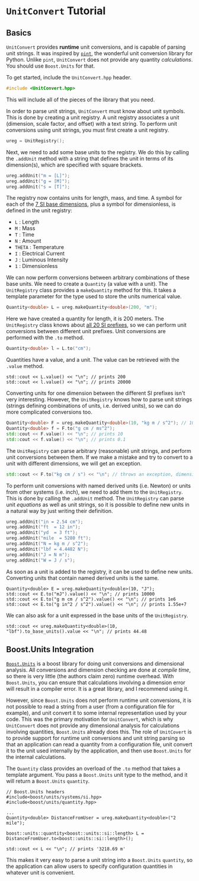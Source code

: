 # `UnitConvert` Tutorial

## Basics

`UnitConvert` provides **runtime** unit conversions, and is capable of parsing unit strings. It was inspired
by [`pint`](https://pint.readthedocs.io/en/0.9/), the wonderful unit conversion library for Python. Unlike `pint`,
`UnitConvert` does not provide any quantity *calculations*. You should use `Boost.Units` for that.

To get started, include the `UnitConvert.hpp` header.
```cpp
#include <UnitConvert.hpp>
```
This will include all of the pieces of the library that you need.

In order to parse unit strings, `UnitConvert` must know about unit symbols. This is done by creating
a unit registry. A unit registry associates a unit (dimension, scale factor, and offset) with a text string.
To perform unit conversions using unit strings, you must first create a unit registry.
```cpp
ureg = UnitRegistry();
```
Next, we need to add some base units to the registry. We do this by calling the `.addUnit` method with a string
that defines the unit in terms of its dimension(s), which are specified with square brackets.
```cpp
ureg.addUnit("m = [L]");
ureg.addUnit("g = [M]");
ureg.addUnit("s = [T]");
```
The registry now contains units for length, mass, and time. A symbol for each of the [7 SI base dimensions](https://en.wikipedia.org/wiki/SI_base_unit), plus a symbol for dimensionless, is defined in the unit registry:
  - `L` : Length
  - `M` : Mass
  - `T` : Time
  - `N` : Amount
  - `THETA` : Temperature
  - `I` : Electrical Current
  - `J` : Luminous Intensity
  - `1` : Dimensionless

We can now perform conversions between arbitrary combinations of
these base units. We need to create a `Quantity` (a value with a unit). The `UnitRegistry` class provides a `makeQuantity` method
for this. It takes a template parameter for the type used to store the units numerical value.
```cpp
Quantity<double> L = ureg.makeQuantity<double>(200, "m");
```
Here we have created a quantity for length, it is 200 meters. The `UnitRegistry`
class knows about [all 20 SI prefixes](https://physics.nist.gov/cuu/Units/prefixes.html), so we can perform
unit conversions between different unit prefixes. Unit conversions are performed with the `.to` method.
```cpp
Quantity<double> l = L.to("cm");
```
Quantities have a value, and a unit. The value can be retrieved with the `.value` method.
```
std::cout << L.value() << "\n"; // prints 200
std::cout << l.value() << "\n"; // prints 20000
```
Converting units for one dimension between the different SI prefixes isn't very interesting. However, the `UnitRegistry` knows
how to parse unit strings (strings defining combinations of units, i.e. derived units), so we can do more complicated conversions too.
```cpp
Quantity<double> F = ureg.makeQuantity<double>(10, "kg m / s^2"); // 10 Newton
Quantity<double> f = F.to("g cm / ms^2");
std::cout << F.value() << "\n"; // prints 10
std::cout << f.value() << "\n"; // prints 0.1
```
The `UnitRegistry` can parse arbitrary (reasonable) unit strings, and perform unit conversions between them. If we make a mistake
and try to convert to a unit with different dimensions, we will get an exception.
```cpp
std::cout << F.to("kg cm / s") << "\n"; // throws an exception, dimensions don't match.
```
To perform unit conversions with named derived units (i.e. Newton) or units from other systems (i.e. inch), we need to add them
to the `UnitRegistry`. This is done by calling the `.addUnit` method. The
`UnitRegistry` can parse unit *equations* as well as unit strings, so it is
possible to define new units in a natural way by just writing their definition.
```cpp
ureg.addUnit("in = 2.54 cm");
ureg.addUnit("ft  = 12 in");
ureg.addUnit("yd  = 3 ft");
ureg.addUnit("mile  = 5280 ft");
ureg.addUnit("N = kg m / s^2");
ureg.addUnit("lbf = 4.4482 N");
ureg.addUnit("J = N m");
ureg.addUnit("W = J / s");
```
As soon as a unit is added to the registry, it can be used to define new units. Converting units that contain named derived units
is the same.
```
Quantity<double> E = ureg.makeQuantity<double>(10, "J");
std::cout << E.to("mJ").value() << "\n"; // prints 10000
std::cout << E.to("g m cm / s^2").value() << "\n"; // prints 1e6
std::cout << E.to("g in^2 / s^2").value() << "\n"; // prints 1.55e+7
```
We can also ask for a unit expressed in the base units of the `UnitRegistry`.
```
std::cout << ureg.makeQuantity<double>(10, "lbf").to_base_units().value << "\n"; // prints 44.48
```
## Boost.Units Integration
[`Boost.Units`](https://www.boost.org/doc/libs/1_71_0/doc/html/boost_units.html) is a boost library for doing unit conversions and dimensional
analysis. All conversions and dimension checking are done at *compile time*, so there is very little (the authors claim zero) runtime overhead.
With `Boost.Units`, you can ensure that calculations involving a dimension error will result in a compiler error. It is a great library, and
I recommend using it.

However, since `Boost.Units` does not perform runtime unit conversions, it is not possible to read a string from a user (from a configuration file
for example), and unit convert it to some internal representation used by your code. This was the primary motivation for `UnitConvert`, which
is why `UnitConvert` does not provide any dimensional analysis for calculations involving quantities, `Boost.Units` already does this.
The role of `UnitCovert` is to provide support for runtime unit conversions and unit string parsing so that an application can read a quantity
from a configuration file, unit convert it to the unit used internally by the
application, and then use `Boost.Units` for the internal calculations.

The `Quantity` class provides an overload of the `.to` method that takes a template argument. You pass a `Boost.Units` unit type to the method,
and it will return a `Boost.Units` `quantity`.
```
// Boost.Units headers
#include<boost/units/systems/si.hpp>
#include<boost/units/quantity.hpp>

...
Quantity<double> DistanceFromUser = ureg.makeQuantity<double>("2 mile");

boost::units::quantity<boost::units::si::length> L = DistanceFromUser.to<boost::units::si::length>();

std::cout << L << "\n"; // prints '3218.69 m'
```
This makes it very easy to parse a unit string into a `Boost.Units` `quantity`, so the application can allow users to specify configuration
quantities in whatever unit is convenient.





